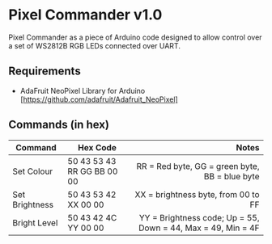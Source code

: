 # Pixel Commander v1.0

Pixel Commander as a piece of Arduino code designed to allow control over a set of WS2812B RGB LEDs connected over UART.

## Requirements

* AdaFruit NeoPixel Library for Arduino [https://github.com/adafruit/Adafruit_NeoPixel]

## Commands (in hex)

Command    	 	   | Hex Code		 			    | Notes
------------------ | ------------------------------ | ------------------------------------------------------------:
Set Colour 		   | 50 43 53 43 RR GG BB 00 00     | RR = Red byte, GG = green byte, BB = blue byte
Set Brightness     | 50 43 53 42 XX 00 00		    | XX = brightness byte, from 00 to FF
Bright Level       | 50 43 42 4C YY 00 00		    | YY = Brightness code; Up = 55, Down = 44, Max = 49, Min = 4F

